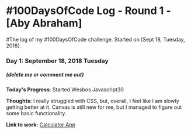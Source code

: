 # #100DaysOfCode Log - Round 1 - [Aby Abraham]

#The log of my #100DaysOfCode challenge. Started on [Sept 18, Tuesday, 2018].


### Day 1: September 18, 2018 Tuesday
##### (delete me or comment me out)

**Today's Progress**: Started Wesbos Javascript30

**Thoughts:** I really struggled with CSS, but, overall, I feel like I am slowly getting better at it. Canvas is still new for me, but I managed to figure out some basic functionality.

**Link to work:** [Calculator App](http://www.example.com)

